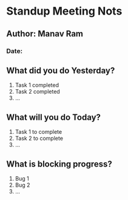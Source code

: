 # Standup Meeting Nots
## Author: Manav Ram
### Date: 

## What did you do Yesterday?
1. Task 1 completed
2. Task 2 completed
3. ...

## What will you do Today?
1. Task 1 to complete
2. Task 2 to complete
3. ...

## What is blocking progress?
1. Bug 1
2. Bug 2
3. ...